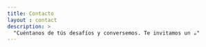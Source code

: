 ```yaml
---
title: Contacto
layout : contact
description: >
  "Cuéntanos de tús desafíos y conversemos. Te invitamos un ☕"
---
```

